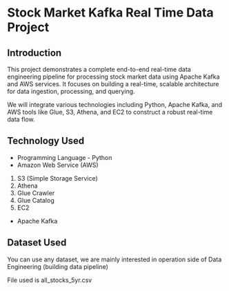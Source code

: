# Stock Market Kafka Real Time Data Project

## Introduction 
This project demonstrates a complete end-to-end real-time data engineering pipeline for processing stock market data using Apache Kafka and AWS services. It focuses on building a real-time, scalable architecture for data ingestion, processing, and querying.

We will integrate various technologies including Python, Apache Kafka, and AWS tools like Glue, S3, Athena, and EC2 to construct a robust real-time data flow.

## Technology Used
- Programming Language - Python
- Amazon Web Service (AWS)
1. S3 (Simple Storage Service)
2. Athena
3. Glue Crawler
4. Glue Catalog
5. EC2
- Apache Kafka


## Dataset Used
You can use any dataset, we are mainly interested in operation side of Data Engineering (building data pipeline) 

File used is all_stocks_5yr.csv
